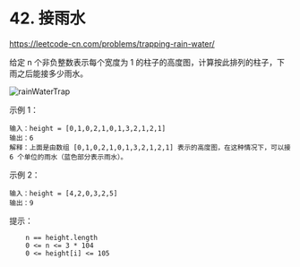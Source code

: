 # 42. 接雨水
https://leetcode-cn.com/problems/trapping-rain-water/

给定 n 个非负整数表示每个宽度为 1 的柱子的高度图，计算按此排列的柱子，下雨之后能接多少雨水。

![rainWaterTrap](https://assets.leetcode-cn.com/aliyun-lc-upload/uploads/2018/10/22/rainwatertrap.png)

示例 1：
```
输入：height = [0,1,0,2,1,0,1,3,2,1,2,1]
输出：6
解释：上面是由数组 [0,1,0,2,1,0,1,3,2,1,2,1] 表示的高度图，在这种情况下，可以接 6 个单位的雨水（蓝色部分表示雨水）。 
```

示例 2：
```
输入：height = [4,2,0,3,2,5]
输出：9
```
 

提示：
```
    n == height.length
    0 <= n <= 3 * 104
    0 <= height[i] <= 105
```
